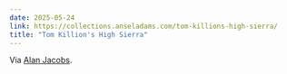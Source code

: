 ```yaml
---
date: 2025-05-24
link: https://collections.anseladams.com/tom-killions-high-sierra/
title: "Tom Killion's High Sierra"
---
```


Via [Alan Jacobs](https://social.ayjay.org/2025/05/14/tom-killion.html).
